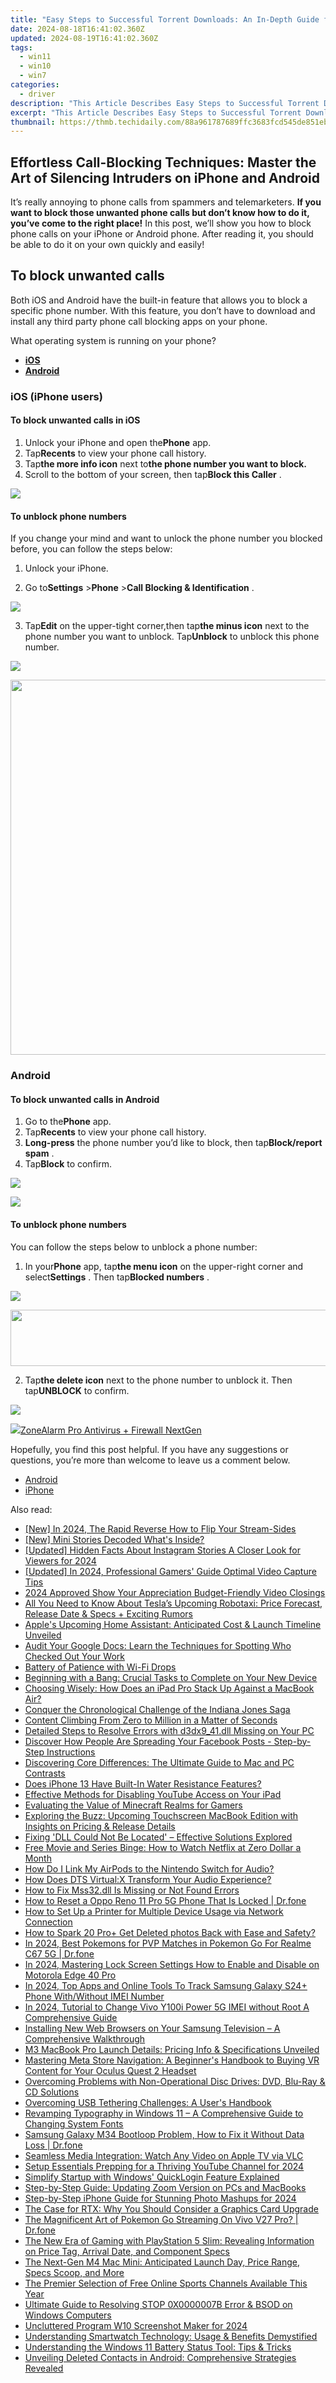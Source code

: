 ```yaml
---
title: "Easy Steps to Successful Torrent Downloads: An In-Depth Guide for Newbies"
date: 2024-08-18T16:41:02.360Z
updated: 2024-08-19T16:41:02.360Z
tags:
  - win11
  - win10
  - win7
categories:
  - driver
description: "This Article Describes Easy Steps to Successful Torrent Downloads: An In-Depth Guide for Newbies"
excerpt: "This Article Describes Easy Steps to Successful Torrent Downloads: An In-Depth Guide for Newbies"
thumbnail: https://thmb.techidaily.com/88a961787689ffc3683fcd545de851eb1bcfed7d4ec8b02f27cbade364686f12.jpg
---
```


## Effortless Call-Blocking Techniques: Master the Art of Silencing Intruders on iPhone and Android

It’s really annoying to phone calls from spammers and telemarketers. **If you want to block those unwanted phone calls but don’t know how to do it, you’ve come to the right place!** In this post, we’ll show you how to block phone calls on your iPhone or Android phone. After reading it, you should be able to do it on your own quickly and easily!

## To block unwanted calls

 Both iOS and Android have the built-in feature that allows you to block a specific phone number. With this feature, you don’t have to download and install any third party phone call blocking apps on your phone.

What operating system is running on your phone?

* [**iOS**](https://tools.techidaily.com/drivereasy/download/)
* [**Android**](https://tools.techidaily.com/drivereasy/download/)

### iOS (iPhone users)

#### To block unwanted calls in iOS

1. Unlock your iPhone and open the**Phone** app.
2. Tap**Recents** to view your phone call history.
3. Tap**the more info icon** next to**the phone number you want to block.**
4. Scroll to the bottom of your screen, then tap**Block this Caller** .

![](https://images.drivereasy.com/wp-content/uploads/2019/06/image-662.png)

#### To unblock phone numbers

 If you change your mind and want to unlock the phone number you blocked before, you can follow the steps below:

1) Unlock your iPhone.

2) Go to**Settings** \>**Phone** \>**Call Blocking & Identification** .

![](https://images.drivereasy.com/wp-content/uploads/2019/06/image-669.png)

 3) Tap**Edit** on the upper-tight corner,then tap**the minus icon** next to the phone number you want to unblock. Tap**Unblock** to unblock this phone number.

![](https://images.drivereasy.com/wp-content/uploads/2019/06/block-calls-on-iPhone-1.png)

<!-- affiliate ads begin -->
<a href="https://appsumo.8odi.net/c/5597632/2082532/7443" target="_top" id="2082532"><img src="//a.impactradius-go.com/display-ad/7443-2082532" border="0" alt="" width="1200" height="600"/></a><img height="0" width="0" src="https://appsumo.8odi.net/i/5597632/2082532/7443" style="position:absolute;visibility:hidden;" border="0" />
<!-- affiliate ads end -->
### Android

#### To block unwanted calls in Android

1. Go to the**Phone** app.
2. Tap**Recents** to view your phone call history.
3. **Long-press** the phone number you’d like to block, then tap**Block/report spam** .
4. Tap**Block** to confirm.

![](https://images.drivereasy.com/wp-content/uploads/2019/06/block-calls-on-Android-phone.png)

<!-- affiliate ads begin -->
<a href="https://secure.2checkout.com/order/checkout.php?PRODS=4620780&QTY=1&AFFILIATE=108875&CART=1"><img src="https://secure.avangate.com/images/merchant/07dd4d5a72f5740ef0f035f201951476/728__90banner.jpg" border="0"></a>
<!-- affiliate ads end -->
#### To unblock phone numbers

You can follow the steps below to unblock a phone number:

 1) In your**Phone** app, tap**the menu icon** on the upper-right corner and select**Settings** . Then tap**Blocked numbers** .

![](https://images.drivereasy.com/wp-content/uploads/2019/06/image-681.png)

<!-- affiliate ads begin -->
<a href="https://aligracehair.sjv.io/c/5597632/2087267/19272" target="_top" id="2087267"><img src="//a.impactradius-go.com/display-ad/19272-2087267" border="0" alt="" width="728" height="90"/></a><img height="0" width="0" src="https://imp.pxf.io/i/5597632/2087267/19272" style="position:absolute;visibility:hidden;" border="0" />
<!-- affiliate ads end -->
 2) Tap**the delete icon** next to the phone number to unblock it. Then tap**UNBLOCK** to confirm.

![](https://images.drivereasy.com/wp-content/uploads/2019/06/image-683.png)

<!-- affiliate ads begin -->
<a href="https://estore.zonealarm.com/order/checkout.php?PRODS=38658749&QTY=1&AFFILIATE=108875&CART=1"><img src="https://sc1.checkpoint.com/sc1/za/images/boxes/pa_500.png" border="0">ZoneAlarm Pro Antivirus + Firewall NextGen</a>
<!-- affiliate ads end -->
 Hopefully, you find this post helpful. If you have any suggestions or questions, you’re more than welcome to leave us a comment below.

* [Android](https://tools.techidaily.com/drivereasy/download/)
* [iPhone](https://tools.techidaily.com/drivereasy/download/)

<ins class="adsbygoogle"
     style="display:block"
     data-ad-format="autorelaxed"
     data-ad-client="ca-pub-7571918770474297"
     data-ad-slot="1223367746"></ins>



<ins class="adsbygoogle"
     style="display:block"
     data-ad-client="ca-pub-7571918770474297"
     data-ad-slot="8358498916"
     data-ad-format="auto"
     data-full-width-responsive="true"></ins>

<span class="atpl-alsoreadstyle">Also read:</span>
<div><ul>
<li><a href="https://youtube-data.techidaily.com/n-2024-the-rapid-reverse-how-to-flip-your-stream-sides/"><u>[New] In 2024, The Rapid Reverse  How to Flip Your Stream-Sides</u></a></li>
<li><a href="https://youtube-help.techidaily.com/new-mini-stories-decoded-whats-inside/"><u>[New] Mini Stories Decoded  What's Inside?</u></a></li>
<li><a href="https://instagram-videos.techidaily.com/updated-hidden-facts-about-instagram-stories-a-closer-look-for-viewers-for-2024/"><u>[Updated] Hidden Facts About Instagram Stories  A Closer Look for Viewers for 2024</u></a></li>
<li><a href="https://screen-video-capture.techidaily.com/updated-in-2024-professional-gamers-guide-optimal-video-capture-tips/"><u>[Updated] In 2024, Professional Gamers' Guide  Optimal Video Capture Tips</u></a></li>
<li><a href="https://extra-guidance.techidaily.com/2024-approved-show-your-appreciation-budget-friendly-video-closings/"><u>2024 Approved  Show Your Appreciation  Budget-Friendly Video Closings</u></a></li>
<li><a href="https://techno-recovery.techidaily.com/all-you-need-to-know-about-teslas-upcoming-robotaxi-price-forecast-release-date-and-specs-plus-exciting-rumors/"><u>All You Need to Know About Tesla’s Upcoming Robotaxi: Price Forecast, Release Date & Specs + Exciting Rumors</u></a></li>
<li><a href="https://techno-recovery.techidaily.com/apples-upcoming-home-assistant-anticipated-cost-and-launch-timeline-unveiled/"><u>Apple's Upcoming Home Assistant: Anticipated Cost & Launch Timeline Unveiled</u></a></li>
<li><a href="https://techno-recovery.techidaily.com/audit-your-google-docs-learn-the-techniques-for-spotting-who-checked-out-your-work/"><u>Audit Your Google Docs: Learn the Techniques for Spotting Who Checked Out Your Work</u></a></li>
<li><a href="https://network-issues.techidaily.com/battery-of-patience-with-wi-fi-drops/"><u>Battery of Patience with Wi-Fi Drops</u></a></li>
<li><a href="https://techno-recovery.techidaily.com/beginning-with-a-bang-crucial-tasks-to-complete-on-your-new-device/"><u>Beginning with a Bang: Crucial Tasks to Complete on Your New Device</u></a></li>
<li><a href="https://techno-recovery.techidaily.com/choosing-wisely-how-does-an-ipad-pro-stack-up-against-a-macbook-air/"><u>Choosing Wisely: How Does an iPad Pro Stack Up Against a MacBook Air?</u></a></li>
<li><a href="https://techno-recovery.techidaily.com/conquer-the-chronological-challenge-of-the-indiana-jones-saga/"><u>Conquer the Chronological Challenge of the Indiana Jones Saga</u></a></li>
<li><a href="https://extra-lessons.techidaily.com/content-climbing-from-zero-to-million-in-a-matter-of-seconds/"><u>Content Climbing  From Zero to Million in a Matter of Seconds</u></a></li>
<li><a href="https://techno-recovery.techidaily.com/detailed-steps-to-resolve-errors-with-d3dx941dll-missing-on-your-pc/"><u>Detailed Steps to Resolve Errors with d3dx9_41.dll Missing on Your PC</u></a></li>
<li><a href="https://techno-recovery.techidaily.com/discover-how-people-are-spreading-your-facebook-posts-step-by-step-instructions/"><u>Discover How People Are Spreading Your Facebook Posts - Step-by-Step Instructions</u></a></li>
<li><a href="https://techno-recovery.techidaily.com/discovering-core-differences-the-ultimate-guide-to-mac-and-pc-contrasts/"><u>Discovering Core Differences: The Ultimate Guide to Mac and PC Contrasts</u></a></li>
<li><a href="https://techno-recovery.techidaily.com/does-iphone-13-have-built-in-water-resistance-features/"><u>Does iPhone 13 Have Built-In Water Resistance Features?</u></a></li>
<li><a href="https://techno-recovery.techidaily.com/effective-methods-for-disabling-youtube-access-on-your-ipad/"><u>Effective Methods for Disabling YouTube Access on Your iPad</u></a></li>
<li><a href="https://techno-recovery.techidaily.com/evaluating-the-value-of-minecraft-realms-for-gamers/"><u>Evaluating the Value of Minecraft Realms for Gamers</u></a></li>
<li><a href="https://techno-recovery.techidaily.com/exploring-the-buzz-upcoming-touchscreen-macbook-edition-with-insights-on-pricing-and-release-details/"><u>Exploring the Buzz: Upcoming Touchscreen MacBook Edition with Insights on Pricing & Release Details</u></a></li>
<li><a href="https://techno-recovery.techidaily.com/fixing-dll-could-not-be-located-effective-solutions-explored/"><u>Fixing 'DLL Could Not Be Located' – Effective Solutions Explored</u></a></li>
<li><a href="https://techno-recovery.techidaily.com/free-movie-and-series-binge-how-to-watch-netflix-at-zero-dollar-a-month/"><u>Free Movie and Series Binge: How to Watch Netflix at Zero Dollar a Month</u></a></li>
<li><a href="https://techno-recovery.techidaily.com/how-do-i-link-my-airpods-to-the-nintendo-switch-for-audio/"><u>How Do I Link My AirPods to the Nintendo Switch for Audio?</u></a></li>
<li><a href="https://techno-recovery.techidaily.com/how-does-dts-virtualx-transform-your-audio-experience/"><u>How Does DTS Virtual:X Transform Your Audio Experience?</u></a></li>
<li><a href="https://techno-recovery.techidaily.com/how-to-fix-mss32dll-is-missing-or-not-found-errors/"><u>How to Fix Mss32.dll Is Missing or Not Found Errors</u></a></li>
<li><a href="https://techidaily.com/how-to-reset-a-oppo-reno-11-pro-5g-phone-that-is-locked-drfone-by-drfone-reset-android-reset-android/"><u>How to Reset a Oppo Reno 11 Pro 5G Phone That Is Locked | Dr.fone</u></a></li>
<li><a href="https://techno-recovery.techidaily.com/how-to-set-up-a-printer-for-multiple-device-usage-via-network-connection/"><u>How to Set Up a Printer for Multiple Device Usage via Network Connection</u></a></li>
<li><a href="https://blog-min.techidaily.com/how-to-spark-20-proplus-get-deleted-photos-back-with-ease-and-safety-by-fonelab-android-recover-photos/"><u>How to Spark 20 Pro+ Get Deleted photos Back with Ease and Safety?</u></a></li>
<li><a href="https://pokemon-go-android.techidaily.com/in-2024-best-pokemons-for-pvp-matches-in-pokemon-go-for-realme-c67-5g-drfone-by-drfone-virtual-android/"><u>In 2024, Best Pokemons for PVP Matches in Pokemon Go For Realme C67 5G | Dr.fone</u></a></li>
<li><a href="https://android-unlock.techidaily.com/in-2024-mastering-lock-screen-settings-how-to-enable-and-disable-on-motorola-edge-40-pro-by-drfone-android/"><u>In 2024, Mastering Lock Screen Settings How to Enable and Disable on Motorola Edge 40 Pro</u></a></li>
<li><a href="https://android-unlock.techidaily.com/in-2024-top-apps-and-online-tools-to-track-samsung-galaxy-s24plus-phone-withwithout-imei-number-by-drfone-android/"><u>In 2024, Top Apps and Online Tools To Track Samsung Galaxy S24+ Phone With/Without IMEI Number</u></a></li>
<li><a href="https://sim-unlock.techidaily.com/in-2024-tutorial-to-change-vivo-y100i-power-5g-imei-without-root-a-comprehensive-guide-by-drfone-android/"><u>In 2024, Tutorial to Change Vivo Y100i Power 5G IMEI without Root A Comprehensive Guide</u></a></li>
<li><a href="https://techno-recovery.techidaily.com/installing-new-web-browsers-on-your-samsung-television-a-comprehensive-walkthrough/"><u>Installing New Web Browsers on Your Samsung Television – A Comprehensive Walkthrough</u></a></li>
<li><a href="https://techno-recovery.techidaily.com/m3-macbook-pro-launch-details-pricing-info-and-specifications-unveiled/"><u>M3 MacBook Pro Launch Details: Pricing Info & Specifications Unveiled</u></a></li>
<li><a href="https://techno-recovery.techidaily.com/mastering-meta-store-navigation-a-beginners-handbook-to-buying-vr-content-for-your-oculus-quest-2-headset/"><u>Mastering Meta Store Navigation: A Beginner's Handbook to Buying VR Content for Your Oculus Quest 2 Headset</u></a></li>
<li><a href="https://techno-recovery.techidaily.com/overcoming-problems-with-non-operational-disc-drives-dvd-blu-ray-and-cd-solutions/"><u>Overcoming Problems with Non-Operational Disc Drives: DVD, Blu-Ray & CD Solutions</u></a></li>
<li><a href="https://techno-recovery.techidaily.com/overcoming-usb-tethering-challenges-a-users-handbook/"><u>Overcoming USB Tethering Challenges: A User's Handbook</u></a></li>
<li><a href="https://techno-recovery.techidaily.com/revamping-typography-in-windows-11-a-comprehensive-guide-to-changing-system-fonts/"><u>Revamping Typography in Windows 11 – A Comprehensive Guide to Changing System Fonts</u></a></li>
<li><a href="https://fix-guide.techidaily.com/samsung-galaxy-m34-bootloop-problem-how-to-fix-it-without-data-loss-drfone-by-drfone-fix-android-problems-fix-android-problems/"><u>Samsung Galaxy M34 Bootloop Problem, How to Fix it Without Data Loss | Dr.fone</u></a></li>
<li><a href="https://techno-recovery.techidaily.com/seamless-media-integration-watch-any-video-on-apple-tv-via-vlc/"><u>Seamless Media Integration: Watch Any Video on Apple TV via VLC</u></a></li>
<li><a href="https://youtube-web.techidaily.com/-essentials-prepping-for-a-thriving-youtube-channel-for-2024/"><u>Setup Essentials  Prepping for a Thriving YouTube Channel for 2024</u></a></li>
<li><a href="https://techno-recovery.techidaily.com/simplify-startup-with-windows-quicklogin-feature-explained/"><u>Simplify Startup with Windows' QuickLogin Feature Explained</u></a></li>
<li><a href="https://techno-recovery.techidaily.com/step-by-step-guide-updating-zoom-version-on-pcs-and-macbooks/"><u>Step-by-Step Guide: Updating Zoom Version on PCs and MacBooks</u></a></li>
<li><a href="https://extra-guidance.techidaily.com/step-by-step-iphone-guide-for-stunning-photo-mashups-for-2024/"><u>Step-by-Step iPhone Guide for Stunning Photo Mashups for 2024</u></a></li>
<li><a href="https://techno-recovery.techidaily.com/the-case-for-rtx-why-you-should-consider-a-graphics-card-upgrade/"><u>The Case for RTX: Why You Should Consider a Graphics Card Upgrade</u></a></li>
<li><a href="https://change-location.techidaily.com/the-magnificent-art-of-pokemon-go-streaming-on-vivo-v27-pro-drfone-by-drfone-virtual-android/"><u>The Magnificent Art of Pokemon Go Streaming On Vivo V27 Pro? | Dr.fone</u></a></li>
<li><a href="https://techno-recovery.techidaily.com/the-new-era-of-gaming-with-playstation-5-slim-revealing-information-on-price-tag-arrival-date-and-component-specs/"><u>The New Era of Gaming with PlayStation 5 Slim: Revealing Information on Price Tag, Arrival Date, and Component Specs</u></a></li>
<li><a href="https://techno-recovery.techidaily.com/the-next-gen-m4-mac-mini-anticipated-launch-day-price-range-specs-scoop-and-more/"><u>The Next-Gen M4 Mac Mini: Anticipated Launch Day, Price Range, Specs Scoop, and More</u></a></li>
<li><a href="https://techno-recovery.techidaily.com/the-premier-selection-of-free-online-sports-channels-available-this-year/"><u>The Premier Selection of Free Online Sports Channels Available This Year</u></a></li>
<li><a href="https://techno-recovery.techidaily.com/ultimate-guide-to-resolving-stop-0x0000007b-error-and-bsod-on-windows-computers/"><u>Ultimate Guide to Resolving STOP 0X0000007B Error & BSOD on Windows Computers</u></a></li>
<li><a href="https://screen-sharing-recording.techidaily.com/uncluttered-program-w10-screenshot-maker-for-2024/"><u>Uncluttered Program  W10 Screenshot Maker for 2024</u></a></li>
<li><a href="https://techno-recovery.techidaily.com/understanding-smartwatch-technology-usage-and-benefits-demystified/"><u>Understanding Smartwatch Technology: Usage & Benefits Demystified</u></a></li>
<li><a href="https://techno-recovery.techidaily.com/understanding-the-windows-11-battery-status-tool-tips-and-tricks/"><u>Understanding the Windows 11 Battery Status Tool: Tips & Tricks</u></a></li>
<li><a href="https://techno-recovery.techidaily.com/unveiling-deleted-contacts-in-android-comprehensive-strategies-revealed/"><u>Unveiling Deleted Contacts in Android: Comprehensive Strategies Revealed</u></a></li>
</ul></div>
